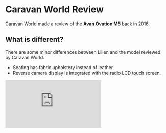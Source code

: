 <link href="../styles/custom.css" rel="stylesheet" />

# Caravan World Review
Caravan World made a review of the **Avan Ovation M5** back in 2016. 

## What is different?
There are some minor differences between Lillen and the model reviewed by Caravan World.
- Seating has fabric upholstery instead of leather.
- Reverse camera display is integrated with the radio LCD touch screen.

<div class="iframeVideo">
<iframe src="https://www.youtube.com/embed/6hEe1ch2wfs"
frameborder="0" 
allow="accelerometer; autoplay; clipboard-write; encrypted-media; gyroscope; picture-in-picture" allowfullscreen>
</iframe>
</div>

